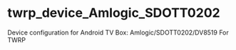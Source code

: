 # twrp_device_Amlogic_SDOTT0202
Device configuration for Android TV Box: Amlogic/SDOTT0202/DV8519 For TWRP
